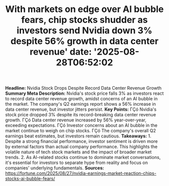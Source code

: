 ﻿---
title: "With markets on edge over AI bubble fears, chip stocks shudder as investors send Nvidia down 3% despite 56% growth in data center revenue'
date: '2025-08-28T06:52:02"
category: "Markets"
summary: ""
slug: "with markets on edge over ai bubble fears chip stocks shudde"
source_urls:
  - "https://fortune.com/2025/08/27/nvidia-earnings-market-reaction-chips-stocks-ai-bubble-fears/"
seo:
  title: "With markets on edge over AI bubble fears, chip stocks shudder as investors send Nvidia down 3% despite 56% growth in data center revenue | Hash n Hedge'
  description: '"
  keywords: ["news", "markets", "brief"]
---
**Headline:** Nvidia Stock Drops Despite Record Data Center Revenue Growth  **Summary Meta Description:** Nvidia's stock price falls 3% as investors react to record data center revenue growth, amidst concerns of an AI bubble in the market. The company's Q2 earnings report shows a 56% increase in data center revenue, but investor jitters persist.  **Key Points:**  ΓÇó Nvidia's stock price dropped 3% despite its record-breaking data center revenue growth. ΓÇó Data center revenue increased by 56% year-over-year, exceeding expectations. ΓÇó Investor concerns about an AI bubble in the market continue to weigh on chip stocks. ΓÇó The company's overall Q2 earnings beat estimates, but investors remain cautious.  **Takeaways:**  1. Despite a strong financial performance, investor sentiment is driven more by external factors than actual company performance. This highlights the volatile nature of tech stock markets and the impact of broader market trends. 2. As AI-related stocks continue to dominate market conversations, it's essential for investors to separate hype from reality and focus on companies' underlying fundamentals.  **Sources:** https://fortune.com/2025/08/27/nvidia-earnings-market-reaction-chips-stocks-ai-bubble-fears/ 
